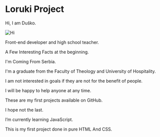 # Loruki Project

Hi, I am Duško. 

![Hi](https://github.com/Duskorsl/Front-end-development/assets/105879280/c6ce2714-e75c-48d1-a0f0-2792f5bfbfdc)


Front-end developer and high school teacher. 

A Few Interesting Facts at the beginning. 

I'm Coming From Serbia. 

I'm a graduate from the Faculty of Theology and University of Hospitality. 

I am not interested in goals if they are not for the benefit of people.

I will be happy to help anyone at any time.

These are my first projects available on GitHub.

I hope not the last.

I’m currently learning JavaScript.

This is my first project done in pure HTML And CSS.
